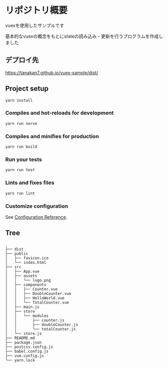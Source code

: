 # リポジトリ概要

vuexを使用したサンプルです

基本的なvuexの概念をもとにstateの読み込み・更新を行うプログラムを作成しました

## デプロイ先

https://tanakan7.github.io/vuex-sample/dist/


## Project setup
```
yarn install
```

### Compiles and hot-reloads for development
```
yarn run serve
```

### Compiles and minifies for production
```
yarn run build
```

### Run your tests
```
yarn run test
```

### Lints and fixes files
```
yarn run lint
```

### Customize configuration
See [Configuration Reference](https://cli.vuejs.org/config/).

## Tree

```
.
├── dist
├── public
│   ├── favicon.ico
│   └── index.html
├── src
│   ├── App.vue
│   ├── assets
│   │   └── logo.png
│   ├── components
│   │   ├── Counter.vue
│   │   ├── DoubleCounter.vue
│   │   ├── HelloWorld.vue
│   │   └── TotalCounter.vue
│   ├── main.js
│   ├── store
│   │   └── modules
│   │       ├── counter.js
│   │       ├── doubleCounter.js
│   │       └── totalCounter.js
│   └── store.js
├── README.md
├── package.json
├── postcss.config.js
├── babel.config.js
├── vue.config.js
└── yarn.lock
```
